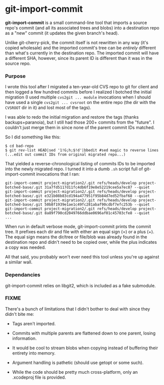 # git-import-commit

**git-import-commit** is a small command-line tool that imports a source repo's commit (and all its associated trees and blobs) into a destination repo as a "new" commit (it updates the given branch's head).

Unlike git-cherry-pick, the commit itself is not rewritten in any way (it's copied wholesale) and the imported commit's tree can be *entirely* different than what's currently in the destination repo. The imported commit will have a different SHA, however, since its parent ID is different than it was in the source repo.

### Purpose

I wrote this tool after I migrated a ten-year-old CVS repo to git for client and then logged a few hundred commits before I realized I botched the initial migration (I used multiple `cvs2git ... module` invocations when I should have used a single `cvs2git ... cvsroot` on the entire repo (the dir with the `CVSROOT` dir in it) and lost most of the tags).

I was able to redo the initial migration and restore the tags (thanks backups+paranoia), but I still had those 200+ commits from the "future". I couldn't just merge them in since none of the parent commit IDs matched.

So I did something like this:

	$ cd bad-repo
	$ git rev-list HEAD|sed '1!G;h;$!d'|bbedit #sed magic to reverse lines
	(...edit out commit IDs from original migrated repo...)

That yielded a reverse-chronological listing of commits IDs to be imported into the newly migrated repo. I turned it into a dumb `.sh` script full of git-import-commit invocations that I ran:

	git-import-commit project-migration2/.git refs/heads/develop project-botched-base/.git 31a7fd5117d11fc4db6f19e8e52219cee5a7ec87 --quiet
	git-import-commit project-migration2/.git refs/heads/develop project-botched-base/.git e321b08b83cd194a477951f95b84d7ed52fbaf68 --quiet
	git-import-commit project-migration2/.git refs/heads/develop project-botched-base/.git 50b8f1939e1ae1c49fc281abaf90cdbf7efc253b --quiet
	git-import-commit project-migration2/.git refs/heads/develop project-botched-base/.git 8a89f790cd2049766ddbae0696af01c45703cfe8 --quiet
	...

When run in default verbose mode, git-import-commit prints the commit tree. It prefixes each dir and file with either an equal sign (=) or a plus (+). The equal sign means the dir/tree or file/blob was already found in the destination repo and didn't need to be copied over, while the plus indicates a copy was needed.

All that said, you probably won't ever need this tool unless you're up against a similar wall.

### Dependancies

git-import-commit relies on libgit2, which is included as a fake submodule.

### FIXME

There's a bunch of limitations that I didn't bother to deal with since they didn't bite me:

* Tags aren't imported.

* Commits with multiple parents are flattened down to one parent, losing information.

* It would be cool to stream blobs when copying instead of buffering their entirety into memory.

* Argument handling is pathetic (should use getopt or some such).

* While the code should be pretty much cross-platform, only an .xcodeproj file is provided.